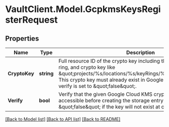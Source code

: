 # VaultClient.Model.GcpkmsKeysRegisterRequest

## Properties

Name | Type | Description | Notes
------------ | ------------- | ------------- | -------------
**CryptoKey** | **string** | Full resource ID of the crypto key including the project, location, key ring, and crypto key like \&quot;projects/%s/locations/%s/keyRings/%s/cryptoKeys/%s\&quot;. This crypto key must already exist in Google Cloud KMS unless verify is set to \&quot;false\&quot;. | [optional] 
**Verify** | **bool** | Verify that the given Google Cloud KMS crypto key exists and is accessible before creating the storage entry in Vault. Set this to \&quot;false\&quot; if the key will not exist at creation time. | [optional] [default to true]

[[Back to Model list]](../README.md#documentation-for-models) [[Back to API list]](../README.md#documentation-for-api-endpoints) [[Back to README]](../README.md)

